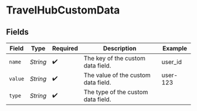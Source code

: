 # TravelHubCustomData


## Fields

| Field                               | Type                                | Required                            | Description                         | Example                             |
| ----------------------------------- | ----------------------------------- | ----------------------------------- | ----------------------------------- | ----------------------------------- |
| `name`                              | *String*                            | :heavy_check_mark:                  | The key of the custom data field.   | user_id                             |
| `value`                             | *String*                            | :heavy_check_mark:                  | The value of the custom data field. | user-123                            |
| `type`                              | *String*                            | :heavy_check_mark:                  | The type of the custom data field.  |                                     |